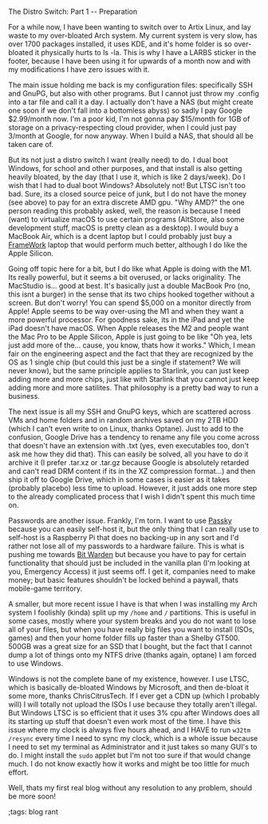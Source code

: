 The Distro Switch: Part 1 -- Preparation

For a while now, I have been wanting to switch over to Artix Linux, and lay
waste to my over-bloated Arch system. My current system is very slow, has over
1700 packages installed, it uses KDE, and it's home folder is so over-bloated it
physically hurts to ls -la. This is why I have a LARBS sticker in the footer,
because I have been using it for upwards of a month now and with my
modifications I have zero issues with it.

The main issue holding me back is my configuration files: specifically SSH and
GnuPG, but also with other programs. But I cannot just throw my .config into a
tar file and call it a day. I actually don't have a NAS (but might create one
soon if we don't fall into a bottomless abyss) so sadly I pay Google $2.99/month
now. I'm a poor kid, I'm not gonna pay $15/month for 1GB of storage on a
privacy-respecting cloud provider, when I could just pay 3/month at Google, for
now anyway. When I build a NAS, that should all be taken care of. 

But its not just a distro switch I want (really need) to do. I dual boot
Windows, for school and other purposes, and that install is also getting heavily
bloated, by the day (that I use it, which is like 2 days/week). Do I wish that
I had to dual boot Windows? Absolutely not! But LTSC isn't too bad. Sure, its 
a closed source peice of junk, but I do not have the money (see above) to pay
for an extra discrete AMD gpu. "Why AMD?" the one person reading this probably
asked, well, the reason is because I need (want) to virtualize macOS to use certain
programs (AltStore, also some development stuff, macOS is pretty clean as a
desktop). I would buy a MacBook Air, which is a dcent laptop but I could probably
just buy a [FrameWork](https://frame.work) laptop that would perform much better,
although I do like the Apple Silicon.

Going off topic here for a bit, but I do like what Apple is doing with the M1. Its
really powerful, but it seems a bit overused, or lacks originality. The MacStudio 
is... good at best. It's basically just a double MacBook Pro (no, this isnt a 
burger) in the sense that its two chips hooked together without a screen.
But don't worry! You can spend $5,000 on a monitor directly from Apple!
Apple seems to be way over-using the M1 and when they want a more powerful
processor. For goodness sake, its in the iPad and yet the iPad doesn't have macOS.
When Apple releases the M2 and people want the Mac Pro to be Apple Silicon, Apple is just going to be like "Oh yea, lets just add more of the... cause, you know, thats how it works." Which, I mean fair on the engineering aspect and the fact that they are recognized by the OS as 1 single chip (but could this just be a single if statement? We will never know), but the same principle applies to
Starlink, you can just keep adding more and more chips, just like with Starlink
that you cannot just keep adding more and more satilites. That philosophy is a 
pretty bad way to run a business.

The next issue is all my SSH and GnuPG keys, which are scattered across VMs and
home folders and in random archives saved on my 2TB HDD (which I can't even
write to on Linux, thanks Optane). Just to add to the confusion, Google Drive
has a tendency to rename any file you come across that doesn't have an extension
with .txt (yes, even executables too, don't ask me how they did that). This can
easily be solved, all you have to do it archive it (I prefer .tar.xz or .tar.gz
because Google is absolutely retarded and can't read DRM content if its in the
XZ compression format...) and then ship it off to Google Drive, which in some
cases is easier as it takes (probably placebo) less time to upload. However, it
just adds one more step to the already complicated process that I wish I didn't
spent this much time on.

Passwords are another issue. Frankly, I'm torn. I want to use [Passky](https://github.com/Rabbit-Company/Passky-Server)
because you can easily self-host it, but the only thing that I can really use to
self-host is a Raspberry Pi that does no backing-up in any sort and I'd rather not
lose all of my passwords to a hardware failure. This is what is pushing me towards
[Bit Warden](https://bitwarden.com) but because you have to pay for certain functionality
that should just be included in the vanilla plan (I'm looking at you, Emergency Access) it
just seems off. I get it, companies need to make money; but basic features shouldn't be locked
behind a paywall, thats mobile-game territory.

A smaller, but more recent issue I have is that when I was installing my Arch system
I foolishly (kinda) split up my `/home` and `/` partitions. This is useful in some
cases, mostly where your system breaks and you do not want to lose all of your files,
but when you have really big files you want to install (ISOs, games) and then your home 
folder fills up faster than a Shelby GT500. 500GB was a great size for an SSD that
I bought, but the fact that I cannot dump a lot of things onto my NTFS drive (thanks again,
optane) I am forced to use Windows.

Windows is not the complete bane of my existence, however. I use LTSC, which is basically
de-bloated Windows by Microsoft, and then de-bloat it some more, thanks ChrisCitrusTech.
If I ever get a CDN up (which I probably will) I will totally not upload the ISOs I use 
because they totally aren't illegal. But Windows LTSC is so efficient that it uses 3% cpu
after Windows does all its starting up stuff that doesn't even work most of the time. I have
this issue where my clock is always five hours ahead, and I HAVE to run `w32tm /resync` every
time I need to sync my clock, which is a whole issue because I need to set my terminal
as Administrator and it just takes so many GUI's to do. I might install the `sudo` applet
but I'm not too sure if that would change much. I do not know exactly how it works and might
be too little for much effort.

Well, thats my first real blog without any resolution to any problem, should be more soon!


;tags: blog rant